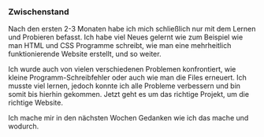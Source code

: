 ### Zwischenstand

Nach den ersten 2-3 Monaten habe ich mich schließlich nur mit dem Lernen und Probieren befasst. Ich habe viel Neues gelernt wie zum Beispiel wie man HTML und CSS Programme schreibt, wie man eine mehrheitlich funktionierende Website erstellt, und so weiter.

Ich wurde auch von vielen verschiedenen Problemen konfrontiert, wie kleine Programm-Schreibfehler oder auch wie man die Files erneuert. Ich musste viel lernen, jedoch konnte ich alle Probleme verbessern und bin somit bis hierhin gekommen. Jetzt geht es um das richtige Projekt, um die richtige Website.

Ich mache mir in den nächsten Wochen Gedanken wie ich das mache und wodurch.
